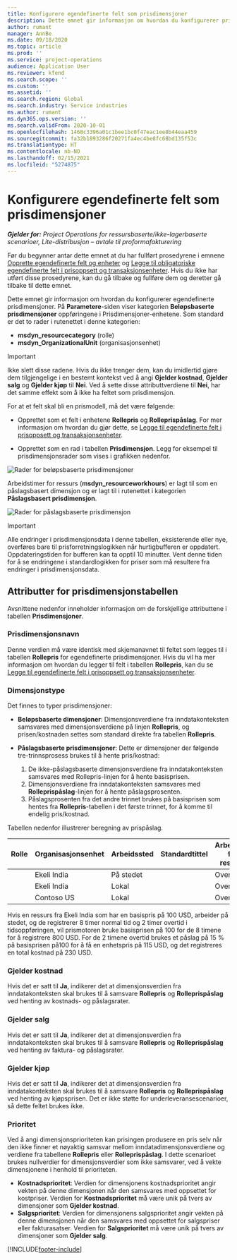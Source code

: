 ```yaml
---
title: Konfigurere egendefinerte felt som prisdimensjoner
description: Dette emnet gir informasjon om hvordan du konfigurerer prisdimensjoner ved hjelp av egendefinerte felt.
author: rumant
manager: AnnBe
ms.date: 09/18/2020
ms.topic: article
ms.prod: ''
ms.service: project-operations
audience: Application User
ms.reviewer: kfend
ms.search.scope: ''
ms.custom: ''
ms.assetid: ''
ms.search.region: Global
ms.search.industry: Service industries
ms.author: rumant
ms.dyn365.ops.version: ''
ms.search.validFrom: 2020-10-01
ms.openlocfilehash: 1468c3396a01c1bee1bc0f47eac1ee8b44eaa459
ms.sourcegitcommit: fa32b1893286f20271fa4ec4be8fc68bd135f53c
ms.translationtype: HT
ms.contentlocale: nb-NO
ms.lasthandoff: 02/15/2021
ms.locfileid: "5274875"
---
```

# <a name="set-up-custom-fields-as-pricing-dimensions"></a>Konfigurere egendefinerte felt som prisdimensjoner

_**Gjelder for:** Project Operations for ressursbaserte/ikke-lagerbaserte scenarioer, Lite-distribusjon – avtale til proformafakturering_

Før du begynner antar dette emnet at du har fullført prosedyrene i emnene [Opprette egendefinerte felt og enheter](create-custom-fields-entities-pricing-dimensions.md) og [Legge til obligatoriske egendefinerte felt i prisoppsett og transaksjonsenheter](add-custom-fields-price-setup-transactional-entities.md). Hvis du ikke har utført disse prosedyrene, kan du gå tilbake og fullføre dem og deretter gå tilbake til dette emnet. 

Dette emnet gir informasjon om hvordan du konfigurerer egendefinerte prisdimensjoner. På **Parametere**-siden viser kategorien **Beløpsbaserte prisdimensjoner** oppføringene i Prisdimensjoner-enhetene. Som standard er det to rader i rutenettet i denne kategorien:

- **msdyn_resourcecategory** (rolle)
- **msdyn_OrganizationalUnit** (organisasjonsenhet)

> [!IMPORTANT]
> Ikke slett disse radene. Hvis du ikke trenger dem, kan du imidlertid gjøre dem tilgjengelige i en bestemt kontekst ved å angi **Gjelder kostnad**, **Gjelder salg** og **Gjelder kjøp** til **Nei**. Ved å sette disse attributtverdiene til **Nei**, har det samme effekt som å ikke ha feltet som prisdimensjon.

For at et felt skal bli en prismodell, må det være følgende:

- Opprettet som et felt i enhetene **Rollepris** og **Rolleprispåslag**. For mer informasjon om hvordan du gjør dette, se [Legge til egendefinerte felt i prisoppsett og transaksjonsenheter](add-custom-fields-price-setup-transactional-entities.md).

- Opprettet som en rad i tabellen **Prisdimensjon**. Legg for eksempel til prisdimensjonsrader som vises i grafikken nedenfor. 

![Rader for beløpsbaserte prisdimensjoner](media/Amt-based-PD.png)

Arbeidstimer for ressurs (**msdyn_resourceworkhours**) er lagt til som en påslagsbasert dimensjon og er lagt til i rutenettet i kategorien **Påslagsbasert prisdimensjon**.

![Rader for påslagsbaserte prisdimensjon](media/Markup-based-PD.png)


> [!IMPORTANT]
> Alle endringer i prisdimensjonsdata i denne tabellen, eksisterende eller nye, overføres bare til prisforretningslogikken når hurtigbufferen er oppdatert. Oppdateringstiden for bufferen kan ta opptil 10 minutter. Vent denne tiden for å se endringene i standardlogikken for priser som må resultere fra endringer i prisdimensjonsdata.


## <a name="attributes-of-the-pricing-dimensions-table"></a>Attributter for prisdimensjonstabellen
Avsnittene nedenfor inneholder informasjon om de forskjellige attributtene i tabellen **Prisdimensjoner**.

### <a name="pricing-dimension-name"></a>Prisdimensjonsnavn
Denne verdien må være identisk med skjemanavnet til feltet som legges til i tabellen **Rollepris** for egendefinerte prisdimensjoner. Hvis du vil ha mer informasjon om hvordan du legger til felt i tabellen **Rollepris**, kan du se [Legge til egendefinerte felt i prisoppsett og transaksjonsenheter](add-custom-fields-price-setup-transactional-entities.md).

### <a name="type-of-dimension"></a>Dimensjonstype
Det finnes to typer prisdimensjoner:
  
  - **Beløpsbaserte dimensjoner**: Dimensjonsverdiene fra inndatakonteksten samsvares med dimensjonsverdiene på linjen **Rollepris**, og prisen/kostnaden settes som standard direkte fra tabellen **Rollepris**.
  - **Påslagsbaserte prisdimensjoner**: Dette er dimensjoner der følgende tre-trinnsprosess brukes til å hente pris/kostnad:
 
    1. De ikke-påslagsbaserte dimensjonsverdiene fra inndatakonteksten samsvares med Rollepris-linjen for å hente basisprisen.
    2. Dimensjonsverdiene fra inndatakonteksten samsvares med **Rolleprispåslag**-linjen for å hente påslagsprosenten.
    3. Påslagsprosenten fra det andre trinnet brukes på basisprisen som hentes fra **Rollepris**-tabellen i det første trinnet, for å komme til endelig pris/kostnad.
   
   Tabellen nedenfor illustrerer beregning av prispåslag.
  
| Rolle        | Organisasjonsenhet    |Arbeidssted      |Standardtittel      |Arbeidstid for ressurs      |  Påslag|
| ------------|-------------|-------------------|--------------------|-------------------------|--------:|
|             | Ekeli India|På stedet            |                    |Overtid                 |15     |
|             | Ekeli India|Lokal             |                    |Overtid                 |10     |
|             | Contoso US   |Lokal             |                    |Overtid                 |20     |


Hvis en ressurs fra Ekeli India som har en basispris på 100 USD, arbeider på stedet, og de registrerer 8 timer normal tid og 2 timer overtid i tidsoppføringen, vil prismotoren bruke basisprisen på 100 for de 8 timene for å registrere 800 USD. For de 2 timene overtid brukes et påslag på 15 % på basisprisen på100 for å få en enhetspris på 115 USD, og det registreres en total kostnad på 230 USD.

### <a name="applicable-to-cost"></a>Gjelder kostnad 
Hvis det er satt til **Ja**, indikerer det at dimensjonsverdien fra inndatakonteksten skal brukes til å samsvare **Rollepris** og **Rolleprispåslag** ved henting av kostnads- og påslagsrater.

### <a name="applicable-to-sales"></a>Gjelder salg
Hvis det er satt til **Ja**, indikerer det at dimensjonsverdien fra inndatakonteksten skal brukes til å samsvare **Rollepris** og **Rolleprispåslag** ved henting av faktura- og påslagsrater.

### <a name="applicable-to-purchase"></a>Gjelder kjøp
Hvis det er satt til **Ja**, indikerer det at dimensjonsverdien fra inndatakonteksten skal brukes til å samsvare **Rollepris** og **Rolleprispåslag** ved henting av kjøpsprisen. Det er ikke støtte for underleveransescenarioer, så dette feltet brukes ikke. 

### <a name="priority"></a>Prioritet
Ved å angi dimensjonsprioriteten kan prisingen produsere en pris selv når den ikke finner et nøyaktig samsvar mellom inndatadimensjonsverdiene og verdiene fra tabellene **Rollepris** eller **Rolleprispåslag**. I dette scenarioet brukes nullverdier for dimensjonsverdier som ikke samsvarer, ved å vekte dimensjonene i henhold til prioriteten.

- **Kostnadsprioritet**: Verdien for dimensjonens kostnadsprioritet angir vekten på denne dimensjonen når den samsvares med oppsettet for kostpriser. Verdien for **Kostnadsprioritet** må være unik på tvers av dimensjoner som **Gjelder kostnad**.
- **Salgsprioritet**: Verdien for dimensjonens salgsprioritet angir vekten på denne dimensjonen når den samsvares med oppsettet for salgspriser eller fakturasatser. Verdien for **Salgsprioritet** må være unik på tvers av dimensjoner som **Gjelder salg**.


[!INCLUDE[footer-include](../includes/footer-banner.md)]